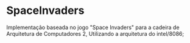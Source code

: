 # SpaceInvaders
Implementação baseada no jogo "Space Invaders" para a cadeira de Arquitetura de Computadores 2,
Utilizando a arquitetura do intel/8086;
